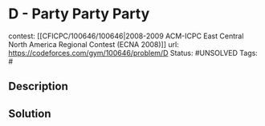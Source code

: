 # D - Party Party Party

contest: [[CFICPC/100646/100646|2008-2009 ACM-ICPC East Central North America Regional Contest (ECNA 2008)]]
url: https://codeforces.com/gym/100646/problem/D
Status: #UNSOLVED
Tags: #

## Description

## Solution

